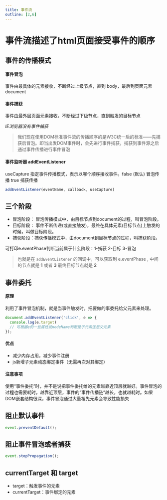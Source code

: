 ```yaml
---
title: 事件流
outline: [2,6]
---
```


# 事件流描述了html页面接受事件的顺序

## 事件的传播模式

#### 事件冒泡

事件由最具体的元素接收，不断经过上级节点，直到 body，最后到页面元素 document

#### 事件捕获

事件由最外层页面元素接收，不断经过下级节点，直到触发的目标节点

_IE浏览器没有事件捕获_

> 我们现在使用DOM标准事件流的传播顺序的是W3C统一后的标准——先捕获后冒泡。即当出发DOM事件时，会先进行事件捕获，捕获到事件源之后通过事件传播进行事件冒泡

#### 事件监听器 addEventListener

useCapture 指定事件传播模式，表示以哪个顺序接收事件。false (默认) 冒泡传播 true 捕获传播

```javascript
addEventListener(eventName, callback, useCapture)
```

## 三个阶段

- 冒泡阶段： 冒泡传播模式中，由目标节点到document的过程，叫冒泡阶段。
- 目标阶段： 事件不断传递(或直接触发)，最终在具体元素(目标节点)上触发的时候，叫做目标阶段。
- 捕获阶段：捕获传播模式中，由document到目标节点的过程，叫捕获阶段。

可打印e.eventPhase判断当前属于什么阶段：1-捕获 2-目标 3-冒泡

> 也就是在 `addEventListener` 的回调中，可以获取到 e.eventPhase , 中间的节点就是 **1** 或者 **3** 最终目标节点就是 **2**

## 事件委托

#### 原理

利用了事件冒泡机制，就是当事件触发时，把要做的事委托给父元素来处理。

````javascript
document.addEventListener('click', e => {
  console.log(e.target)
  // 可根据e的一些属性或nodeName判断是子元素还是父元素
});
````

#### 优点

- 减少内存占用，减少事件注册
- js新增子元素动态绑定事件（无需再次对其绑定）

#### 注意事项

使用“事件委托”时，并不是说把事件委托给的元素越靠近顶层就越好。事件冒泡的过程也需要耗时，越靠近顶层，事件的”事件传播链”越长，也就越耗时。如果DOM嵌套结构很深，事件冒泡通过大量祖先元素会导致性能损失

## 阻止默认事件

```javascript
event.preventDefault();
```

## 阻止事件冒泡或者捕获

```javascript
event.stopPropagation();
```


## currentTarget 和 target

- target：触发事件的元素
- currentTarget：事件绑定的元素

